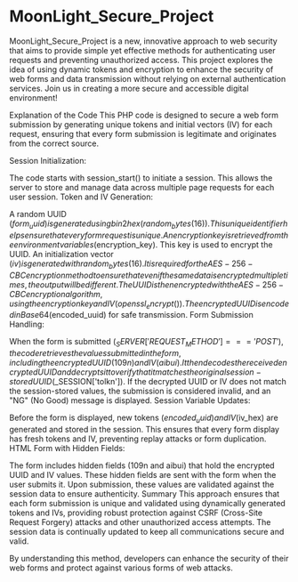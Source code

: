 # MoonLight_Secure_Project
 MoonLight_Secure_Project is a new, innovative approach to web security that aims to provide simple yet effective methods for authenticating user requests and preventing unauthorized access. This project explores the idea of using dynamic tokens and encryption to enhance the security of web forms and data transmission without relying on external authentication services. Join us in creating a more secure and accessible digital environment!


Explanation of the Code
This PHP code is designed to secure a web form submission by generating unique tokens and initial vectors (IV) for each request, ensuring that every form submission is legitimate and originates from the correct source.

Session Initialization:

The code starts with session_start() to initiate a session. This allows the server to store and manage data across multiple page requests for each user session.
Token and IV Generation:

A random UUID ($form_uuid) is generated using bin2hex(random_bytes(16)). This unique identifier helps ensure that every form request is unique.
An encryption key is retrieved from the environment variables ($encryption_key). This key is used to encrypt the UUID.
An initialization vector ($iv) is generated with random_bytes(16). It is required for the AES-256-CBC encryption method to ensure that even if the same data is encrypted multiple times, the output will be different.
The UUID is then encrypted with the AES-256-CBC encryption algorithm, using the encryption key and IV (openssl_encrypt()).
The encrypted UUID is encoded in Base64 ($encoded_uuid) for safe transmission.
Form Submission Handling:

When the form is submitted ($_SERVER['REQUEST_METHOD'] === 'POST'), the code retrieves the values submitted in the form, including the encrypted UUID (109n) and IV (aibui).
It then decodes the received encrypted UUID and decrypts it to verify that it matches the original session-stored UUID ($_SESSION['tolkn']).
If the decrypted UUID or IV does not match the session-stored values, the submission is considered invalid, and an "NG" (No Good) message is displayed.
Session Variable Updates:

Before the form is displayed, new tokens ($encoded_uuid) and IV ($iv_hex) are generated and stored in the session. This ensures that every form display has fresh tokens and IV, preventing replay attacks or form duplication.
HTML Form with Hidden Fields:

The form includes hidden fields (109n and aibui) that hold the encrypted UUID and IV values. These hidden fields are sent with the form when the user submits it. Upon submission, these values are validated against the session data to ensure authenticity.
Summary
This approach ensures that each form submission is unique and validated using dynamically generated tokens and IVs, providing robust protection against CSRF (Cross-Site Request Forgery) attacks and other unauthorized access attempts. The session data is continually updated to keep all communications secure and valid.

By understanding this method, developers can enhance the security of their web forms and protect against various forms of web attacks.